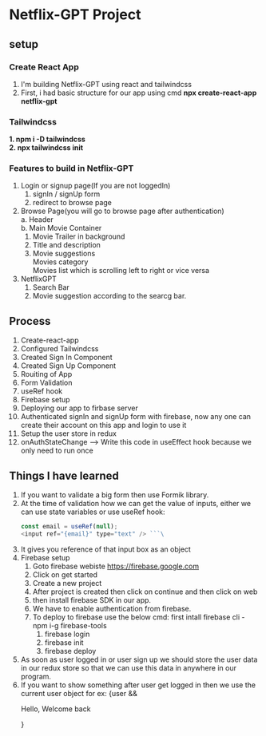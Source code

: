 # Netflix-GPT Project

## setup

### Create React App

1. I'm building Netflix-GPT using react and tailwindcss
2. First, i had basic structure for our app using
   cmd **npx create-react-app netflix-gpt**

### Tailwindcss

**1. npm i -D tailwindcss <br> 2. npx tailwindcss init**

### Features to build in Netflix-GPT

1. Login or signup page(If you are not loggedIn) <br>
   1. signIn / signUp form
   2. redirect to browse page
2. Browse Page(you will go to browse page after authentication) <br>
   a. Header <br>
   b. Main Movie Container<br>
   1. Movie Trailer in background
   2. Title and description
   3. Movie suggestions <br> Movies category <br> Movies list which is scrolling left to right or vice versa
3. NetflixGPT <br>
   1. Search Bar
   2. Movie suggestion according to the searcg bar.

## Process

1. Create-react-app
2. Configured Tailwindcss
3. Created Sign In Component
4. Created Sign Up Component
5. Rouiting of App
6. Form Validation
7. useRef hook
8. Firebase setup
9. Deploying our app to firbase server
10. Authenticated signIn and signUp form with firebase, now any one can create their account on this app and login to use it
11. Setup the user store in redux
12. onAuthStateChange --> Write this code in useEffect hook because we only need to run once

## Things I have learned

1. If you want to validate a big form then use Formik library.
2. At the time of validation how we can get the value of inputs, either we can use state variables or use useRef hook:
   ````js
   const email = useRef(null);
   <input ref="{email}" type="text" /> ```\
   ````
3. It gives you reference of that input box as an object
4. Firebase setup <br>
   1. Goto firebase webiste https://firebase.google.com
   2. Click on get started
   3. Create a new project
   4. After project is created then click on continue and then click on web
   5. then install firebase SDK in our app.
   6. We have to enable authentication from firebase.
   7. To deploy to firebase use the below cmd: first intall firebase cli - npm i-g firebase-tools
      1. firebase login
      2. firebase init
      3. firebase deploy
5. As soon as user logged in or user sign up we should store the user data in our redux store so that we can use this data in anywhere in our program.
6. If you want to show something after user get logged in then we use the current user object for ex: {user && <p>Hello, Welcome back</p>}
